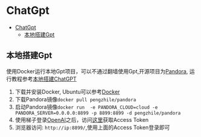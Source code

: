 # ChatGpt

- [ChatGpt](#chatgpt)
  - [本地搭建Gpt](#本地搭建gpt)


## 本地搭建Gpt

使用Docker运行本地Gpt项目，可以不通过翻墙使用Gpt,开源项目为[Pandora](https://github.com/pengzhile/pandora), 运行教程参考[本地搭建ChatGPT](https://www.freedidi.com/9544.html)

1. 下载并安装Docker, Ubuntu可以参考[Docker](docker.md)
2. 下载Pandora镜像`docker pull pengzhile/pandora`
3. 启动Pandora镜像`docker run  -e PANDORA_CLOUD=cloud -e PANDORA_SERVER=0.0.0.0:8899 -p 8899:8899 -d pengzhile/pandora`
4. 使用梯子登录[OpenAI](https://chat.openai.com/)之后，访问[这里](http://chat.openai.com/api/auth/session)获取Access Token
5. 浏览器访问: `http://ip:8899/`,使用上面的Access Token登录即可
